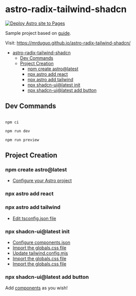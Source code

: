 # astro-radix-tailwind-shadcn 

[![Deploy Astro site to Pages](https://github.com/mrduguo/astro-radix-tailwind-shadcn/actions/workflows/astro.yml/badge.svg)](https://github.com/mrduguo/astro-radix-tailwind-shadcn/actions/workflows/astro.yml) 

Sample project based on [guide](https://ui.shadcn.com/docs/installation/astro). 

Visit: https://mrduguo.github.io/astro-radix-tailwind-shadcn/


- [astro-radix-tailwind-shadcn](#astro-radix-tailwind-shadcn)
  - [Dev Commands](#dev-commands)
  - [Project Creation](#project-creation)
    - [npm create astro@latest](#npm-create-astrolatest)
    - [npx astro add react](#npx-astro-add-react)
    - [npx astro add tailwind](#npx-astro-add-tailwind)
    - [npx shadcn-ui@latest init](#npx-shadcn-uilatest-init)
    - [npx shadcn-ui@latest add button](#npx-shadcn-uilatest-add-button)




## Dev Commands

```

npm ci

npm run dev

npm run preview

```

## Project Creation

### npm create astro@latest
* [Configure your Astro project](https://ui.shadcn.com/docs/installation/astro#configure-your-astro-project)

### npx astro add react

### npx astro add tailwind
* [Edit tsconfig.json file](https://ui.shadcn.com/docs/installation/astro#edit-tsconfigjson-file)

### npx shadcn-ui@latest init

* [Configure components.json](https://ui.shadcn.com/docs/installation/astro#configure-componentsjson)
* [Import the globals.css file](https://ui.shadcn.com/docs/installation/astro#import-the-globalscss-file)
* [Update tailwind.config.mjs](https://ui.shadcn.com/docs/installation/astro#update-astro-tailwind-config)
* [Import the globals.css file]()
* [Import the globals.css file]()


### npx shadcn-ui@latest add button

Add [components](https://ui.shadcn.com/docs/components/) as you wish!